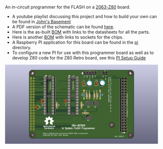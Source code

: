 An in-circuit programmer for the FLASH on a [2063-Z80](https://github.com/johnwinans/2063-Z80) board.


* A youtube playlist discussing this project and how to build your own can be found in [John's Basement](https://www.youtube.com/watch?v=oekucjDcNbA&list=PL3by7evD3F51Cf9QnsAEdgSQ4cz7HQZX5)
* A PDF version of the schematic can be found [here](2065-Z80-programmer.pdf).
* Here is the as-built [BOM](2065-Z80-programmer.md) with links to the datasheets for all the parts.
* Here is another [BOM](2065-Z80-programmer-sockets.md) with links to sockets for the chips.
* A Raspberry PI application for this board can be found in the [pi](pi) directory.
* To configure a new PI for use with this programmer board as well as to develop Z80 code 
for the Z80 Retro board, see this [PI Setup Guide](https://github.com/johnwinans/raspberry-pi-install)

![PC Board Image](2065-Z80-programmer.jpg "ICE FLASH Programmer for 2063-Z80.jpg")
